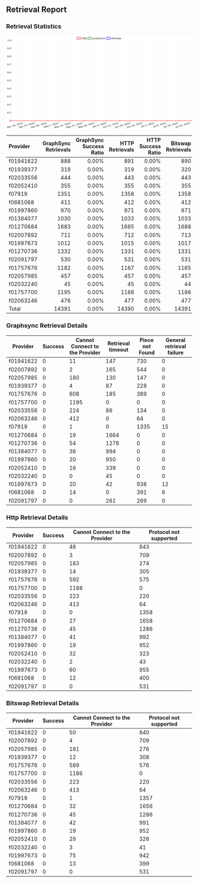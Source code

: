 ## Retrieval Report
### Retrieval Statistics
<img src="https://raw.githubusercontent.com/data-preservation-programs/filplus-checker-assets/main/filecoin-project/filecoin-plus-large-datasets/issues/1062/1690281486398.png"/>

| Provider  | GraphSync Retrievals | GraphSync Success Ratio | HTTP Retrievals | HTTP Success Ratio | Bitswap Retrievals | Bitswap Success Ratio |
| :-------- | -------------------: | ----------------------: | --------------: | -----------------: | -----------------: | --------------------: |
| f01941622 |                  888 |                   0.00% |             891 |              0.00% |                890 |                 0.00% |
| f01939377 |                  319 |                   0.00% |             319 |              0.00% |                320 |                 0.00% |
| f02033556 |                  444 |                   0.00% |             443 |              0.00% |                443 |                 0.00% |
| f02052410 |                  355 |                   0.00% |             355 |              0.00% |                355 |                 0.00% |
| f07919    |                 1351 |                   0.00% |            1358 |              0.00% |               1358 |                 0.00% |
| f0681068  |                  411 |                   0.00% |             412 |              0.00% |                412 |                 0.00% |
| f01997860 |                  970 |                   0.00% |             971 |              0.00% |                971 |                 0.00% |
| f01384077 |                 1030 |                   0.00% |            1033 |              0.00% |               1033 |                 0.00% |
| f01270684 |                 1683 |                   0.00% |            1685 |              0.00% |               1688 |                 0.00% |
| f02007892 |                  711 |                   0.00% |             712 |              0.00% |                713 |                 0.00% |
| f01997673 |                 1012 |                   0.00% |            1015 |              0.00% |               1017 |                 0.00% |
| f01270736 |                 1332 |                   0.00% |            1331 |              0.00% |               1331 |                 0.00% |
| f02091797 |                  530 |                   0.00% |             531 |              0.00% |                531 |                 0.00% |
| f01757676 |                 1182 |                   0.00% |            1167 |              0.00% |               1165 |                 0.00% |
| f02057985 |                  457 |                   0.00% |             457 |              0.00% |                457 |                 0.00% |
| f02032240 |                   45 |                   0.00% |              45 |              0.00% |                 44 |                 0.00% |
| f01757700 |                 1195 |                   0.00% |            1188 |              0.00% |               1186 |                 0.00% |
| f02063246 |                  476 |                   0.00% |             477 |              0.00% |                477 |                 0.00% |
| Total     |                14391 |                   0.00% |           14390 |              0.00% |              14391 |                 0.00% |

### Graphsync Retrieval Details
| Provider  | Success | Cannot Connect to the Provider | Retrieval timeout | Piece not Found | General retrieval failure |
| --------- | ------- | ------------------------------ | ----------------- | --------------- | ------------------------- |
| f01941622 | 0       | 11                             | 147               | 730             | 0                         |
| f02007892 | 0       | 2                              | 165               | 544             | 0                         |
| f02057985 | 0       | 180                            | 130               | 147             | 0                         |
| f01939377 | 0       | 4                              | 87                | 228             | 0                         |
| f01757676 | 0       | 608                            | 185               | 389             | 0                         |
| f01757700 | 0       | 1195                           | 0                 | 0               | 0                         |
| f02033556 | 0       | 224                            | 86                | 134             | 0                         |
| f02063246 | 0       | 412                            | 0                 | 64              | 0                         |
| f07919    | 0       | 1                              | 0                 | 1335            | 15                        |
| f01270684 | 0       | 19                             | 1664              | 0               | 0                         |
| f01270736 | 0       | 54                             | 1278              | 0               | 0                         |
| f01384077 | 0       | 36                             | 994               | 0               | 0                         |
| f01997860 | 0       | 20                             | 950               | 0               | 0                         |
| f02052410 | 0       | 16                             | 339               | 0               | 0                         |
| f02032240 | 0       | 0                              | 45                | 0               | 0                         |
| f01997673 | 0       | 20                             | 42                | 938             | 12                        |
| f0681068  | 0       | 14                             | 0                 | 391             | 6                         |
| f02091797 | 0       | 0                              | 261               | 269             | 0                         |

### Http Retrieval Details
| Provider  | Success | Cannot Connect to the Provider | Protocol not supported |
| --------- | ------- | ------------------------------ | ---------------------- |
| f01941622 | 0       | 48                             | 843                    |
| f02007892 | 0       | 3                              | 709                    |
| f02057985 | 0       | 183                            | 274                    |
| f01939377 | 0       | 14                             | 305                    |
| f01757676 | 0       | 592                            | 575                    |
| f01757700 | 0       | 1188                           | 0                      |
| f02033556 | 0       | 223                            | 220                    |
| f02063246 | 0       | 413                            | 64                     |
| f07919    | 0       | 0                              | 1358                   |
| f01270684 | 0       | 27                             | 1658                   |
| f01270736 | 0       | 45                             | 1286                   |
| f01384077 | 0       | 41                             | 992                    |
| f01997860 | 0       | 19                             | 952                    |
| f02052410 | 0       | 32                             | 323                    |
| f02032240 | 0       | 2                              | 43                     |
| f01997673 | 0       | 60                             | 955                    |
| f0681068  | 0       | 12                             | 400                    |
| f02091797 | 0       | 0                              | 531                    |

### Bitswap Retrieval Details
| Provider  | Success | Cannot Connect to the Provider | Protocol not supported |
| --------- | ------- | ------------------------------ | ---------------------- |
| f01941622 | 0       | 50                             | 840                    |
| f02007892 | 0       | 4                              | 709                    |
| f02057985 | 0       | 181                            | 276                    |
| f01939377 | 0       | 12                             | 308                    |
| f01757676 | 0       | 589                            | 576                    |
| f01757700 | 0       | 1186                           | 0                      |
| f02033556 | 0       | 223                            | 220                    |
| f02063246 | 0       | 413                            | 64                     |
| f07919    | 0       | 1                              | 1357                   |
| f01270684 | 0       | 32                             | 1656                   |
| f01270736 | 0       | 45                             | 1286                   |
| f01384077 | 0       | 42                             | 991                    |
| f01997860 | 0       | 19                             | 952                    |
| f02052410 | 0       | 29                             | 326                    |
| f02032240 | 0       | 3                              | 41                     |
| f01997673 | 0       | 75                             | 942                    |
| f0681068  | 0       | 13                             | 399                    |
| f02091797 | 0       | 0                              | 531                    |
